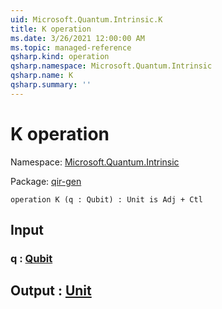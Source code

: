 ```yaml
---
uid: Microsoft.Quantum.Intrinsic.K
title: K operation
ms.date: 3/26/2021 12:00:00 AM
ms.topic: managed-reference
qsharp.kind: operation
qsharp.namespace: Microsoft.Quantum.Intrinsic
qsharp.name: K
qsharp.summary: ''
---
```


# K operation

Namespace: [Microsoft.Quantum.Intrinsic](xref:Microsoft.Quantum.Intrinsic)

Package: [qir-gen](https://nuget.org/packages/qir-gen)




```qsharp
operation K (q : Qubit) : Unit is Adj + Ctl
```


## Input

### q : [Qubit](xref:microsoft.quantum.lang-ref.qubit)





## Output : [Unit](xref:microsoft.quantum.lang-ref.unit)

